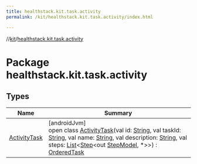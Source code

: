 ```yaml
---
title: healthstack.kit.task.activity
permalink: /kit/healthstack.kit.task.activity/index.html

---
```

//[kit](../../index.html)/[healthstack.kit.task.activity](index.html)



# Package healthstack.kit.task.activity



## Types


| Name | Summary |
|---|---|
| [ActivityTask](-activity-task/index.html) | [androidJvm]<br>open class [ActivityTask](-activity-task/index.html)(val id: [String](https://kotlinlang.org/api/latest/jvm/stdlib/kotlin/-string/index.html), val taskId: [String](https://kotlinlang.org/api/latest/jvm/stdlib/kotlin/-string/index.html), val name: [String](https://kotlinlang.org/api/latest/jvm/stdlib/kotlin/-string/index.html), val description: [String](https://kotlinlang.org/api/latest/jvm/stdlib/kotlin/-string/index.html), val steps: [List](https://kotlinlang.org/api/latest/jvm/stdlib/kotlin.collections/-list/index.html)&lt;[Step](../healthstack.kit.task.base/-step/index.html)&lt;out [StepModel](../healthstack.kit.task.base/-step-model/index.html), *&gt;&gt;) : [OrderedTask](../healthstack.kit.task.base/-ordered-task/index.html) |

